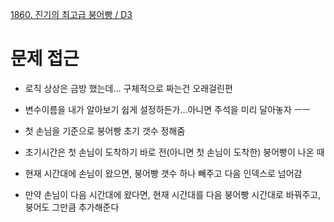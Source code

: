 [1860. 진기의 최고급 붕어빵 / D3](https://swexpertacademy.com/main/code/problem/problemDetail.do?contestProbId=AV5LsaaqDzYDFAXc)

# 문제 접근

- 로직 상상은 금방 했는데... 구체적으로 짜는건 오래걸린편
- 변수이름을 내가 알아보기 쉽게 설정하든가...아니면 주석을 미리 달아놓자 ㅡㅡ



- 첫 손님을 기준으로 붕어빵 초기 갯수 정해줌
- 초기시간은 첫 손님이 도착하기 바로 전(아니면 첫 손님이 도착한) 붕어빵이 나온 때
- 현재 시간대에 손님이 왔으면, 붕어빵 갯수 하나 빼주고 다음 인덱스로 넘어감
- 만약 손님이 다음 시간대에 왔다면, 현재 시간대를 다음 붕어빵 시간대로 바꿔주고, 붕어도 그만큼 추가해준다